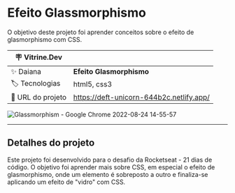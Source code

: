# Efeito Glassmorphismo

O objetivo deste projeto foi aprender conceitos sobre o efeito de glasmorphismo com CSS.

| :placard: Vitrine.Dev |     |
| -------------  | --- |
| :sparkles: Daiana        | **Efeito Glasmorphismo**
| :label: Tecnologias | html5, css3
| :rocket: URL do projeto        | https://deft-unicorn-644b2c.netlify.app/

![Glassmorphism - Google Chrome 2022-08-24 14-55-57](https://user-images.githubusercontent.com/69736274/222305843-98709d42-8f06-465b-b11e-768ff7a3ecf5.gif#vitrinedev)


---

## Detalhes do projeto

Este projeto foi desenvolvido para o desafio da Rocketseat - 21 dias de código. O objetivo foi aprender mais sobre CSS, em especial o efeito de glasmorphismo, onde um elemento é sobreposto a outro e finaliza-se aplicando um efeito de "vidro" com CSS.
